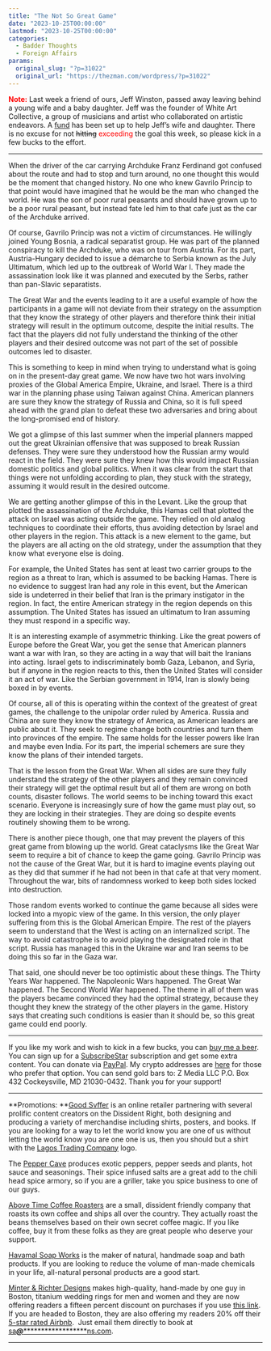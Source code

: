 ```yaml
---
title: "The Not So Great Game"
date: "2023-10-25T00:00:00"
lastmod: "2023-10-25T00:00:00"
categories:
  - Badder Thoughts
  - Foreign Affairs
params:
  original_slug: "?p=31022"
  original_url: "https://thezman.com/wordpress/?p=31022"
---
```


<span style="color: #ff0000;">**Note:**</span> Last week a friend of
ours, Jeff Winston, passed away leaving behind a young wife and a baby
daughter. Jeff was the founder of White Art Collective, a group of
musicians and artist who collaborated on artistic endeavors. A
<a href="https://www.givesendgo.com/hiraethfund" rel="noopener"
target="_blank">fund</a> has been set up to help Jeff’s wife and
daughter. There is no excuse for not <s>hitting</s>
<span style="color: #ff0000;">exceeding</span> the goal this week, so
please kick in a few bucks to the effort.

------------------------------------------------------------------------

When the driver of the car carrying Archduke Franz Ferdinand got
confused about the route and had to stop and turn around, no one thought
this would be the moment that changed history. No one who knew Gavrilo
Princip to that point would have imagined that he would be the man who
changed the world. He was the son of poor rural peasants and should have
grown up to be a poor rural peasant, but instead fate led him to that
cafe just as the car of the Archduke arrived.

Of course, Gavrilo Princip was not a victim of circumstances. He
willingly joined Young Bosnia, a radical separatist group. He was part
of the planned conspiracy to kill the Archduke, who was on tour from
Austria. For its part, Austria-Hungary decided to issue a démarche to
Serbia known as the July Ultimatum, which led up to the outbreak of
World War I. They made the assassination look like it was planned and
executed by the Serbs, rather than pan-Slavic separatists.

The Great War and the events leading to it are a useful example of how
the participants in a game will not deviate from their strategy on the
assumption that they know the strategy of other players and therefore
think their initial strategy will result in the optimum outcome, despite
the initial results. The fact that the players did not fully understand
the thinking of the other players and their desired outcome was not part
of the set of possible outcomes led to disaster.

This is something to keep in mind when trying to understand what is
going on in the present-day great game. We now have two hot wars
involving proxies of the Global America Empire, Ukraine, and Israel.
There is a third war in the planning phase using Taiwan against China.
American planners are sure they know the strategy of Russia and China,
so it is full speed ahead with the grand plan to defeat these two
adversaries and bring about the long-promised end of history.

We got a glimpse of this last summer when the imperial planners mapped
out the great Ukrainian offensive that was supposed to break Russian
defenses. They were sure they understood how the Russian army would
react in the field. They were sure they knew how this would impact
Russian domestic politics and global politics. When it was clear from
the start that things were not unfolding according to plan, they stuck
with the strategy, assuming it would result in the desired outcome.

We are getting another glimpse of this in the Levant. Like the group
that plotted the assassination of the Archduke, this Hamas cell that
plotted the attack on Israel was acting outside the game. They relied on
old analog techniques to coordinate their efforts, thus avoiding
detection by Israel and other players in the region. This attack is a
new element to the game, but the players are all acting on the old
strategy, under the assumption that they know what everyone else is
doing.

For example, the United States has sent at least two carrier groups to
the region as a threat to Iran, which is assumed to be backing Hamas.
There is no evidence to suggest Iran had any role in this event, but the
American side is undeterred in their belief that Iran is the primary
instigator in the region. In fact, the entire American strategy in the
region depends on this assumption. The United States has issued an
ultimatum to Iran assuming they must respond in a specific way.

It is an interesting example of asymmetric thinking. Like the great
powers of Europe before the Great War, you get the sense that American
planners want a war with Iran, so they are acting in a way that will
bait the Iranians into acting. Israel gets to indiscriminately bomb
Gaza, Lebanon, and Syria, but if anyone in the region reacts to this,
then the United States will consider it an act of war. Like the Serbian
government in 1914, Iran is slowly being boxed in by events.

Of course, all of this is operating within the context of the greatest
of great games, the challenge to the unipolar order ruled by America.
Russia and China are sure they know the strategy of America, as American
leaders are public about it. They seek to regime change both countries
and turn them into provinces of the empire. The same holds for the
lesser powers like Iran and maybe even India. For its part, the imperial
schemers are sure they know the plans of their intended targets.

That is the lesson from the Great War. When all sides are sure they
fully understand the strategy of the other players and they remain
convinced their strategy will get the optimal result but all of them are
wrong on both counts, disaster follows. The world seems to be inching
toward this exact scenario. Everyone is increasingly sure of how the
game must play out, so they are locking in their strategies. They are
doing so despite events routinely showing them to be wrong.

There is another piece though, one that may prevent the players of this
great game from blowing up the world. Great cataclysms like the Great
War seem to require a bit of chance to keep the game going. Gavrilo
Princip was not the cause of the Great War, but it is hard to imagine
events playing out as they did that summer if he had not been in that
cafe at that very moment. Throughout the war, bits of randomness worked
to keep both sides locked into destruction.

Those random events worked to continue the game because all sides were
locked into a myopic view of the game. In this version, the only player
suffering from this is the Global American Empire. The rest of the
players seem to understand that the West is acting on an internalized
script. The way to avoid catastrophe is to avoid playing the designated
role in that script. Russia has managed this in the Ukraine war and Iran
seems to be doing this so far in the Gaza war.

That said, one should never be too optimistic about these things. The
Thirty Years War happened. The Napoleonic Wars happened. The Great War
happened. The Second World War happened. The theme in all of them was
the players became convinced they had the optimal strategy, because they
thought they knew the strategy of the other players in the game. History
says that creating such conditions is easier than it should be, so this
great game could end poorly.

------------------------------------------------------------------------

If you like my work and wish to kick in a few bucks, you can
<a href="https://www.buymeacoffee.com/mujolulu" rel="noopener"
target="_blank">buy me a beer</a>. You can sign up for a
<a href="https://www.subscribestar.com/the-z-blog" rel="noopener"
target="_blank">SubscribeStar</a> subscription and get some extra
content. You can donate via <a
href="https://www.paypal.com/donate/?cmd=_s-xclick&amp;hosted_button_id=UDAS2Q8JYA6CN&amp;source=url"
rel="noopener" target="_blank">PayPal</a>. My crypto addresses are
<a href="https://thezman.com/wordpress/?page_id=22713" rel="noopener"
target="_blank">here</a> for those who prefer that option. You can send
gold bars to: Z Media LLC P.O. Box 432 Cockeysville, MD 21030-0432.
Thank you for your support!

------------------------------------------------------------------------

**Promotions: **<a href="https://goodsvffer.com/" rel="noopener" target="_blank">Good
Svffer</a> is an online retailer partnering with several prolific
content creators on the Dissident Right, both designing and producing a
variety of merchandise including shirts, posters, and books. If you are
looking for a way to let the world know you are one of us without
letting the world know you are one one is us, then you should but a
shirt with the
<a href="https://goodsvffer.com/products/lagos-trading-company"
rel="noopener" target="_blank">Lagos Trading Company</a> logo.

The <a href="https://peppercave.com/shop/ols/products" rel="noopener"
target="_blank">Pepper Cave</a> produces exotic peppers, pepper seeds
and plants, hot sauce and seasonings. Their spice infused salts are a
great add to the chili head spice armory, so if you are a griller, take
you spice business to one of our guys.

<a href="https://abovetimecoffee.com/" rel="noopener"
target="_blank">Above Time Coffee Roasters</a> are a small, dissident
friendly company that roasts its own coffee and ships all over the
country. They actually roast the beans themselves based on their own
secret coffee magic. If you like coffee, buy it from these folks as they
are great people who deserve your support.

<a href="https://havamalsoapworks.com/" rel="noopener"
target="_blank">Havamal Soap Works</a> is the maker of natural, handmade
soap and bath products. If you are looking to reduce the volume of
man-made chemicals in your life, all-natural personal products are a
good start.

<a href="https://www.minterandrichterdesigns.com/"
rel="noreferrer nofollow noopener" target="_blank">Minter &amp; Richter
Designs</a> makes high-quality, hand-made by one guy in Boston, titanium
wedding rings for men and women and they are now offering readers a
fifteen percent discount on purchases if you use
<a href="https://www.minterandrichterdesigns.com/discount/ZMAN"
rel="noreferrer nofollow noopener" target="_blank">this link</a>.
<span class="highlight"><span class="colour"><span class="font"><span class="size">If
you are headed to Boston, they are also offering my readers 20% off
their <a
href="https://www.airbnb.com/users/7988017/listings?user_id=7988017&amp;s=3"
rel="noopener noreferrer" target="_blank">5-star rated Airbnb</a>.  Just
email them directly to book at
<a href="mailto:sa***@*********************ns.com"
data-original-string="/bSFQ9O6JTz5LENL3qX6UA==cb7bDBAPZcxiLTRXQAAy4tHf5ZwZwpv8nT/d+mpmt4kzPf4Hj1h8kUEVN5vjktJ9qfQ"><span
class="apbct-email-encoder"
data-original-string="VZxrRuzAsq57MEyAxz0yTQ==cb7KfIdKdNUpO4eGZFpdDXtoYJEu9kAQYA4t110HYRH2w6FaOvOQFLSmGHaCF4gWEJx"
title="This contact has been encoded by Anti-Spam by CleanTalk. Click to decode. To finish the decoding make sure that JavaScript is enabled in your browser.">sa<span
class="apbct-blur">***</span>@<span
class="apbct-blur">*********************</span>ns.com</span></a>.</span></span></span></span>

------------------------------------------------------------------------
